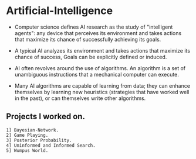 # Artificial-Intelligence
* Computer science defines AI research as the study of "intelligent agents": any device that perceives its environment and takes actions that maximize its chance of successfully achieving its goals.

* A typical AI analyzes its environment and takes actions that maximize its chance of success, Goals can be explicitly defined or induced.

* AI often revolves around the use of algorithms. An algorithm is a set of unambiguous instructions that a mechanical computer can execute.

* Many AI algorithms are capable of learning from data; they can enhance themselves by learning new heuristics (strategies that have worked well in the past), or can themselves write other algorithms.

## Projects I worked on.

    1] Bayesian-Network.
    2] Game Playing.
    3] Posterior Probability.
    4] Uninformed and Informed Search.
    5] Wumpus World.
